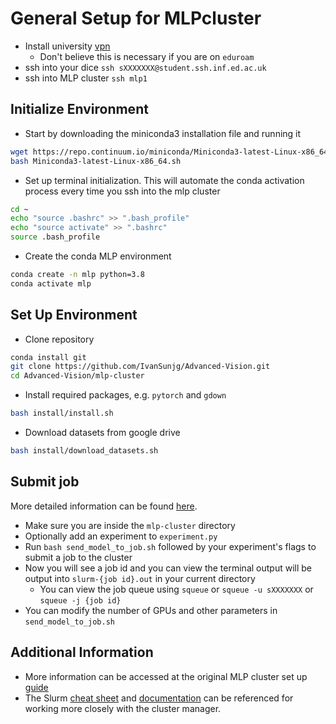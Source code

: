 # General Setup for MLPcluster

* Install university [vpn](https://computing.help.inf.ed.ac.uk/openvpn)
  * Don't believe this is necessary if you are on `eduroam`
* ssh into your dice `ssh sXXXXXXX@student.ssh.inf.ed.ac.uk`
* ssh into MLP cluster `ssh mlp1`

## Initialize Environment

* Start by downloading the miniconda3 installation file and running it

```sh
wget https://repo.continuum.io/miniconda/Miniconda3-latest-Linux-x86_64.sh
bash Miniconda3-latest-Linux-x86_64.sh
```

* Set up terminal initialization. This will automate the conda activation process every time you ssh into the mlp cluster

```sh
cd ~
echo "source .bashrc" >> ".bash_profile"
echo "source activate" >> ".bashrc"
source .bash_profile
```

* Create the conda MLP environment

```sh
conda create -n mlp python=3.8
conda activate mlp
```

## Set Up Environment

* Clone repository

```sh
conda install git
git clone https://github.com/IvanSunjg/Advanced-Vision.git
cd Advanced-Vision/mlp-cluster
```

* Install required packages, e.g. `pytorch` and `gdown`

```sh
bash install/install.sh
```

* Download datasets from google drive

```sh
bash install/download_datasets.sh
```

## Submit job

More detailed information can be found [here](README.md#running-an-experiment).

* Make sure you are inside the `mlp-cluster` directory
* Optionally add an experiment to `experiment.py`
* Run `bash send_model_to_job.sh` followed by your experiment's flags to submit a job to the cluster
* Now you will see a job id and you can view the terminal output will be output into `slurm-{job id}.out` in your current directory
  * You can view the job queue using `squeue` or `squeue -u sXXXXXXX` or `squeue -j {job id}`
* You can modify the number of GPUs and other parameters in `send_model_to_job.sh`

## Additional Information

* More information can be accessed at the original MLP cluster set up [guide](https://github.com/VICO-UoE/mlpractical/blob/mlp2021-22/mlp_cluster_tutorial/mlp_cluster_quick_start_up.md)
* The Slurm [cheat sheet](https://github.com/JIC-CSB/SLURM-cheat-sheet) and [documentation](https://slurm.schedmd.com/) can be referenced for working more closely with the cluster manager.
